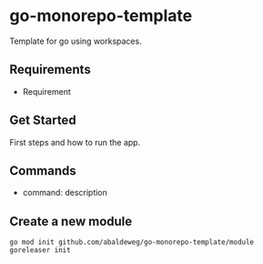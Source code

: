 # go-monorepo-template

Template for go using workspaces.

## Requirements

- Requirement

## Get Started

First steps and how to run the app.

## Commands

- command: description

## Create a new module

```shell
go mod init github.com/abaldeweg/go-monorepo-template/module
goreleaser init
```
